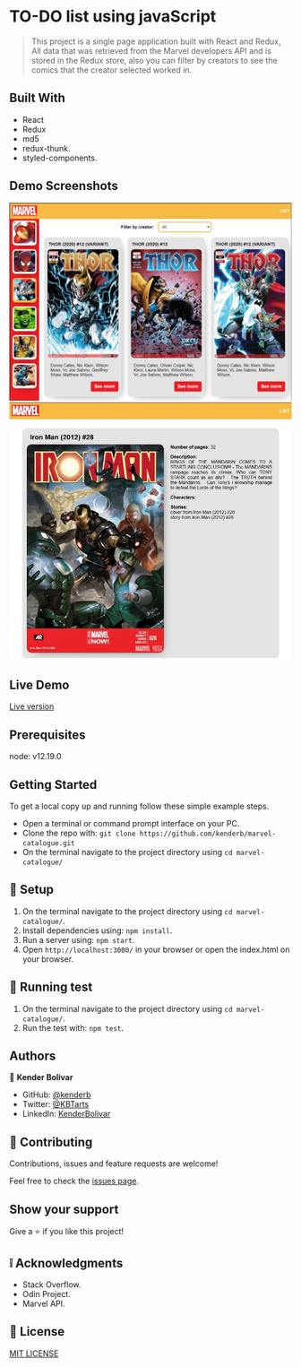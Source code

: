 # TO-DO list using javaScript

> This project is a single page application built with React and Redux, All data that was retrieved from the Marvel developers 
> API and is stored in the Redux store, also you can filter by creators to see the comics that the creator selected worked in.
## Built With

- React
- Redux
- md5
- redux-thunk.
- styled-components.

## Demo Screenshots

![screenshot](Capture_01.JPG)
![screenshot](Capture_02.JPG)

## Live Demo

[Live version](https://eloquent-mcnulty-f14c04.netlify.app/)

## Prerequisites

node: v12.19.0
## Getting Started
To get a local copy up and running follow these simple example steps.

- Open a terminal or command prompt interface on your PC.
- Clone the repo with: `git clone https://github.com/kenderb/marvel-catalogue.git`
- On the terminal navigate to the project directory using `cd marvel-catalogue/`

## 📝 Setup

1. On the terminal navigate to the project directory using `cd marvel-catalogue/`.
2. Install dependencies using: `npm install`.
2. Run a server using: `npm start`.
3. Open `http://localhost:3000/` in your browser or open the index.html on your browser.

## :straight_ruler: Running test

1. On the terminal navigate to the project directory using `cd marvel-catalogue/`.
2. Run the test with: `npm test`.


## Authors

👤 **Kender Bolivar**

- GitHub: [@kenderb](https://github.com/ken)
- Twitter: [@KBTarts](https://twitter.com/KBTarts )
- LinkedIn: [KenderBolivar](https://www.linkedin.com/in/kender-bolivar-1736086b/ )


## 🤝 Contributing

Contributions, issues and feature requests are welcome!

Feel free to check the [issues page](https://github.com/kenderb/marvel-catalogue/issues).

## Show your support

Give a ⭐️ if you like this project!

## :grey_exclamation: Acknowledgments

- Stack Overflow.
- Odin Project.
- Marvel API.

## 📝 License

[MIT LICENSE](LICENSE)